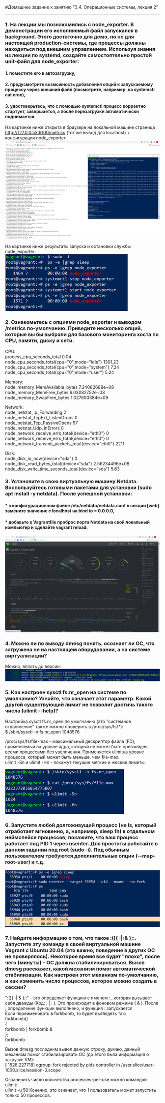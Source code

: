 #Домашнее задание к занятию "3.4. Операционные системы, лекция 2"  
***

### 1. На лекции мы познакомились с node_exporter. В демонстрации его исполняемый файл запускался в background. Этого достаточно для демо, но не для настоящей production-системы, где процессы должны находиться под внешним управлением. Используя знания из лекции по systemd, создайте самостоятельно простой unit-файл для node_exporter:
#### 1. поместите его в автозагрузку,  
#### 2. предусмотрите возможность добавления опций к запускаемому процессу через внешний файл (посмотрите, например, на systemctl cat cron),  
#### 3. удостоверьтесь, что с помощью systemctl процесс корректно стартует, завершается, а после перезагрузки автоматически поднимается.  

На картинке ниже открыта в браузере на локальной машине страница http://127.0.0.53:9100/metrics (тот же вывод для localhost) + конфигурация node_exporter:  
![Вывод node_exporter](https://github.com/Bura-M/devops-netology/blob/main/03-sysadmin-04-os/img/node_exporter.PNG "node_exporter web")  

На картинке ниже результаты запуска и остановки службы node_exporter:  
![Вывод ne_stopstart](https://github.com/Bura-M/devops-netology/blob/main/03-sysadmin-04-os/img/ne_stopstart.PNG "node_exporter stop&start")  

### 2. Ознакомьтесь с опциями node_exporter и выводом /metrics по-умолчанию. Приведите несколько опций, которые вы бы выбрали для базового мониторинга хоста по CPU, памяти, диску и сети.  
CPU:  
process_cpu_seconds_total 0.04
node_cpu_seconds_total{cpu="0",mode="idle"} 1301.23
node_cpu_seconds_total{cpu="0",mode="system"} 7.24
node_cpu_seconds_total{cpu="0",mode="user"} 5.24  

Memory:  
node_memory_MemAvailable_bytes 7.24082688e+08  
node_memory_MemFree_bytes 6.03082752e+08  
node_memory_SwapFree_bytes 1.027600384e+09  

Network:  
node_netstat_Ip_Forwarding 2  
node_netstat_TcpExt_ListenDrops 0  
node_netstat_Tcp_PassiveOpens 57  
node_netstat_Udp_InErrors 0  
node_network_receive_errs_total{device="eth0"} 0  
node_network_receive_errs_total{device="eth0"} 0  
node_network_transmit_packets_total{device="eth0"} 2211  

Disk:  
node_disk_io_now{device="sda"} 0  
node_disk_read_bytes_total{device="sda"} 2.56234496e+08  
node_disk_write_time_seconds_total{device="sda"} 5.63  

### 3. Установите в свою виртуальную машину Netdata. Воспользуйтесь готовыми пакетами для установки (sudo apt install -y netdata). После успешной установки:
#### * в конфигурационном файле /etc/netdata/netdata.conf в секции [web] замените значение с localhost на bind to = 0.0.0.0,
#### * добавьте в Vagrantfile проброс порта Netdata на свой локальный компьютер и сделайте vagrant reload:
![Вывод netdata](https://github.com/Bura-M/devops-netology/blob/main/03-sysadmin-04-os/img/netdata.PNG "netdata web")  

### 4. Можно ли по выводу dmesg понять, осознает ли ОС, что загружена не на настоящем оборудовании, а на системе виртуализации?  
Можно, вплоть до версии:  
![Вывод dmesg](https://github.com/Bura-M/devops-netology/blob/main/03-sysadmin-04-os/img/dmesg.PNG "dmesg")  

### 5. Как настроен sysctl fs.nr_open на системе по умолчанию? Узнайте, что означает этот параметр. Какой другой существующий лимит не позволит достичь такого числа (ulimit --help)?
Настройка sysctl fs.nr_open по умолчанию (это "системное ограничение" также можно проверить в /proc/sys/fs/*):  
	$ /sbin/sysctl -n fs.nr_open
	1048576  

/proc/sys/fs/file-max - максимальный дескриптор файла (FD), применяемый на уровне ядра, который не может быть превзойден всеми процессами без увеличения. Применяется ulimitна уровне процесса, который может быть меньше, чем file-max.  
ulimit -Sn и ulimit -Hn - покажут текущие мягкие и жеские лимиты.  

![Вывод ulimit](https://github.com/Bura-M/devops-netology/blob/main/03-sysadmin-04-os/img/ulimit.PNG "ulimit")  

### 6. Запустите любой долгоживущий процесс (не ls, который отработает мгновенно, а, например, sleep 1h) в отдельном неймспейсе процессов; покажите, что ваш процесс работает под PID 1 через nsenter. Для простоты работайте в данном задании под root (sudo -i). Под обычным пользователем требуются дополнительные опции (--map-root-user) и т.д.  
![Вывод sleep](https://github.com/Bura-M/devops-netology/blob/main/03-sysadmin-04-os/img/sleep.PNG "sleep")  


### 7. Найдите информацию о том, что такое :(){ :|:& };:. Запустите эту команду в своей виртуальной машине Vagrant с Ubuntu 20.04 (это важно, поведение в других ОС не проверялось). Некоторое время все будет "плохо", после чего (минуты) – ОС должна стабилизироваться. Вызов dmesg расскажет, какой механизм помог автоматической стабилизации. Как настроен этот механизм по-умолчанию, и как изменить число процессов, которое можно создать в сессии?  
":(){ :|:& };:" - это определяет функцию с именем : , которая вызывает себя дважды (Код: : | : ). Это происходит в фоновом режиме ( & ). После ; определение функции выполнено, и функция : запускается.  
Если переименовать в forkbomb, то будет выглядеть так:  
		forkbomb()  
		{  
			forkbomb | forkbomb &  
		};  
		forkbomb  

Вызов dmesg последним вывел данную строку, думаю, данный механизм помог стабилизировать ОС (до этого была информация о загрузке VM):  
[ 1528.227718] cgroup: fork rejected by pids controller in /user.slice/user-1000.slice/session-3.scope  

Ограничить число количества processes-per-use можно командой ulimit:  
	ulimit -u 50
Конечно, это означает, что 1 пользователь может запустить только 50 процессов.  

